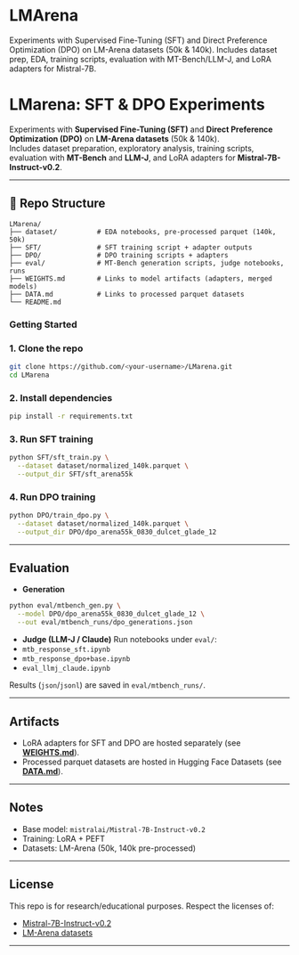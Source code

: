 # LMArena
Experiments with Supervised Fine-Tuning (SFT) and Direct Preference Optimization (DPO) on LM-Arena datasets (50k &amp; 140k). Includes dataset prep, EDA, training scripts, evaluation with MT-Bench/LLM-J, and LoRA adapters for Mistral-7B.

# LMarena: SFT & DPO Experiments

Experiments with **Supervised Fine-Tuning (SFT)** and **Direct Preference Optimization (DPO)** on **LM-Arena datasets** (50k & 140k).  
Includes dataset preparation, exploratory analysis, training scripts, evaluation with **MT-Bench** and **LLM-J**, and LoRA adapters for **Mistral-7B-Instruct-v0.2**.

---

## 📂 Repo Structure

```text
LMarena/
├── dataset/          # EDA notebooks, pre-processed parquet (140k, 50k)
├── SFT/              # SFT training script + adapter outputs
├── DPO/              # DPO training scripts + adapters
├── eval/             # MT-Bench generation scripts, judge notebooks, runs
├── WEIGHTS.md        # Links to model artifacts (adapters, merged models)
├── DATA.md           # Links to processed parquet datasets
└── README.md
``` 

### Getting Started

### 1. Clone the repo
```bash
git clone https://github.com/<your-username>/LMarena.git
cd LMarena
````
### 2. Install dependencies

```bash
pip install -r requirements.txt
```

### 3. Run SFT training

```bash
python SFT/sft_train.py \
  --dataset dataset/normalized_140k.parquet \
  --output_dir SFT/sft_arena55k
```

### 4. Run DPO training

```bash
python DPO/train_dpo.py \
  --dataset dataset/normalized_140k.parquet \
  --output_dir DPO/dpo_arena55k_0830_dulcet_glade_12
```

---

## Evaluation

* **Generation**

```bash
python eval/mtbench_gen.py \
  --model DPO/dpo_arena55k_0830_dulcet_glade_12 \
  --out eval/mtbench_runs/dpo_generations.json
```

* **Judge (LLM-J / Claude)**
  Run notebooks under `eval/`:
* `mtb_response_sft.ipynb`
* `mtb_response_dpo+base.ipynb`
* `eval_llmj_claude.ipynb`

Results (`json`/`jsonl`) are saved in `eval/mtbench_runs/`.

---

## Artifacts

* LoRA adapters for SFT and DPO are hosted separately (see **[WEIGHTS.md](WEIGHTS.md)**).
* Processed parquet datasets are hosted in Hugging Face Datasets (see **[DATA.md](DATA.md)**).

---

## Notes

* Base model: `mistralai/Mistral-7B-Instruct-v0.2`
* Training: LoRA + PEFT
* Datasets: LM-Arena (50k, 140k pre-processed)

---

## License

This repo is for research/educational purposes. Respect the licenses of:

* [Mistral-7B-Instruct-v0.2](https://huggingface.co/mistralai/Mistral-7B-Instruct-v0.2)
* [LM-Arena datasets](https://huggingface.co/datasets/lmarena-ai)

---

```
